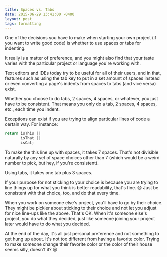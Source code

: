 ```yaml
---
title: Spaces vs. Tabs
date: 2015-06-29 13:41:00 -0400
layout: post
tags: formatting
---
```


One of the decisions you have to make when starting your own project (if you
want to write good code) is whether to use spaces or tabs for indenting.

It really is a matter of preference, and you might also find that your taste
varies with the particular project or language you're working with.

Text editors and IDEs today try to be useful for all of their users, and in
that, features such as using the tab key to put in a set amount of spaces
instead or even converting a page's indents from spaces to tabs (and vice versa)
exist.

Whether you choose to do tabs, 2 spaces, 4 spaces, or whatever, you just have to
be consistent. That means you only do a tab, 2 spaces, 4 spaces, etc., each time
you indent.

Exceptions can exist if you are trying to align particular lines of code a
certain way. For instance:

```JavaScript
return isThis ||
       isThat ||
       isCat;
```

To make the this line up with spaces, it takes 7 spaces. That's not divisible
naturally by any set of space choices other than 7 (which would be a weird
number to pick, but hey, if you're consistent).

Using tabs, it takes one tab plus 3 spaces.

If your purpose for not sticking to your choice is because you are trying to
line things up for what you think is better readability, that's fine. :smile:
Just be consistent with that choice, too, and do that every time.

When you work on someone else's project, you'll have to go by their choice. They
might be pickier about sticking to their choice and not let you adjust for nice
line-ups like the above. That's OK. When it's someone else's project, you do
what they decided, just like someone joining your project later would have to do
what you decided.

At the end of the day, it's all just personal preference and not something to
get hung up about. It's not too different from having a favorite color. Trying
to make someone change their favorite color or the color of their house seems
silly, doesn't it? :laughing: